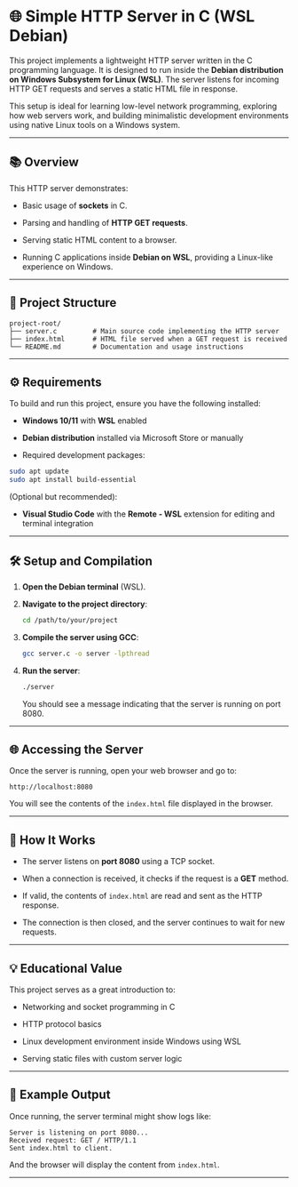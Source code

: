 # 🌐 Simple HTTP Server in C (WSL Debian)

This project implements a lightweight HTTP server written in the C programming language. It is designed to run inside the **Debian distribution on Windows Subsystem for Linux (WSL)**. The server listens for incoming HTTP GET requests and serves a static HTML file in response.

This setup is ideal for learning low-level network programming, exploring how web servers work, and building minimalistic development environments using native Linux tools on a Windows system.

---

## 📚 Overview

This HTTP server demonstrates:

- Basic usage of **sockets** in C.

- Parsing and handling of **HTTP GET requests**.

- Serving static HTML content to a browser.

- Running C applications inside **Debian on WSL**, providing a Linux-like experience on Windows.

---

## 🧱 Project Structure

```
project-root/
├── server.c         # Main source code implementing the HTTP server
├── index.html       # HTML file served when a GET request is received
└── README.md        # Documentation and usage instructions
```

---

## ⚙️ Requirements

To build and run this project, ensure you have the following installed:

- **Windows 10/11** with **WSL** enabled

- **Debian distribution** installed via Microsoft Store or manually

- Required development packages:

```bash
sudo apt update
sudo apt install build-essential
```

(Optional but recommended):

- **Visual Studio Code** with the **Remote - WSL** extension for editing and terminal integration

---

## 🛠️ Setup and Compilation

1. **Open the Debian terminal** (WSL).

2. **Navigate to the project directory**:

   ```bash
   cd /path/to/your/project
   ```

3. **Compile the server using GCC**:

   ```bash
   gcc server.c -o server -lpthread
   ```

4. **Run the server**:

   ```bash
   ./server
   ```

   You should see a message indicating that the server is running on port 8080.

---

## 🌐 Accessing the Server

Once the server is running, open your web browser and go to:

```
http://localhost:8080
```

You will see the contents of the `index.html` file displayed in the browser.

---

## 📖 How It Works

- The server listens on **port 8080** using a TCP socket.

- When a connection is received, it checks if the request is a **GET** method.

- If valid, the contents of `index.html` are read and sent as the HTTP response.

- The connection is then closed, and the server continues to wait for new requests.

---

## 💡 Educational Value

This project serves as a great introduction to:

- Networking and socket programming in C

- HTTP protocol basics

- Linux development environment inside Windows using WSL

- Serving static files with custom server logic

---

## 📸 Example Output

Once running, the server terminal might show logs like:

```
Server is listening on port 8080...
Received request: GET / HTTP/1.1
Sent index.html to client.
```

And the browser will display the content from `index.html`.

---

